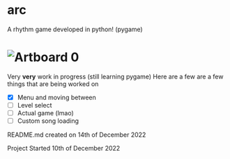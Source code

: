 # arc
A rhythm game developed in python! (pygame)
# ![Artboard 0](https://user-images.githubusercontent.com/67358250/207512997-a245ca33-2c33-4a86-879e-ff99efa7a04b.png)

Very **very** work in progress (still learning pygame)
Here are a few are a few things that are being worked on
- [x] Menu and moving between
- [ ] Level select
- [ ] Actual game (lmao)
- [ ] Custom song loading

README.md created on 14th of December 2022

Project Started 10th of December 2022
